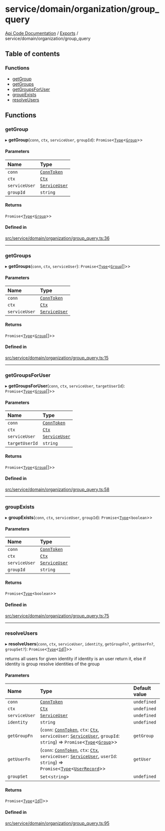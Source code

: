 # service/domain/organization/group\_query
 
[Api Code Documentation](../README.md) / [Exports](../modules.md) / service/domain/organization/group\_query

## Table of contents

### Functions

- [getGroup](service_domain_organization_group_query.md#getgroup)
- [getGroups](service_domain_organization_group_query.md#getgroups)
- [getGroupsForUser](service_domain_organization_group_query.md#getgroupsforuser)
- [groupExists](service_domain_organization_group_query.md#groupexists)
- [resolveUsers](service_domain_organization_group_query.md#resolveusers)

## Functions

### getGroup

▸ **getGroup**(`conn`, `ctx`, `serviceUser`, `groupId`): `Promise`\<[`Type`](result.md#type)\<[`Group`](../interfaces/service_domain_organization_group.Group.md)\>\>

#### Parameters

| Name | Type |
| :------ | :------ |
| `conn` | [`ConnToken`](service_conn.md#conntoken) |
| `ctx` | [`Ctx`](../interfaces/lib_ctx.Ctx.md) |
| `serviceUser` | [`ServiceUser`](../interfaces/service_domain_organization_service_user.ServiceUser.md) |
| `groupId` | `string` |

#### Returns

`Promise`\<[`Type`](result.md#type)\<[`Group`](../interfaces/service_domain_organization_group.Group.md)\>\>

#### Defined in

[src/service/domain/organization/group_query.ts:36](https://github.com/openkfw/TruBudget/blob/d07ad94/api/src/service/domain/organization/group_query.ts#L36)

___

### getGroups

▸ **getGroups**(`conn`, `ctx`, `serviceUser`): `Promise`\<[`Type`](result.md#type)\<[`Group`](../interfaces/service_domain_organization_group.Group.md)[]\>\>

#### Parameters

| Name | Type |
| :------ | :------ |
| `conn` | [`ConnToken`](service_conn.md#conntoken) |
| `ctx` | [`Ctx`](../interfaces/lib_ctx.Ctx.md) |
| `serviceUser` | [`ServiceUser`](../interfaces/service_domain_organization_service_user.ServiceUser.md) |

#### Returns

`Promise`\<[`Type`](result.md#type)\<[`Group`](../interfaces/service_domain_organization_group.Group.md)[]\>\>

#### Defined in

[src/service/domain/organization/group_query.ts:15](https://github.com/openkfw/TruBudget/blob/d07ad94/api/src/service/domain/organization/group_query.ts#L15)

___

### getGroupsForUser

▸ **getGroupsForUser**(`conn`, `ctx`, `serviceUser`, `targetUserId`): `Promise`\<[`Type`](result.md#type)\<[`Group`](../interfaces/service_domain_organization_group.Group.md)[]\>\>

#### Parameters

| Name | Type |
| :------ | :------ |
| `conn` | [`ConnToken`](service_conn.md#conntoken) |
| `ctx` | [`Ctx`](../interfaces/lib_ctx.Ctx.md) |
| `serviceUser` | [`ServiceUser`](../interfaces/service_domain_organization_service_user.ServiceUser.md) |
| `targetUserId` | `string` |

#### Returns

`Promise`\<[`Type`](result.md#type)\<[`Group`](../interfaces/service_domain_organization_group.Group.md)[]\>\>

#### Defined in

[src/service/domain/organization/group_query.ts:58](https://github.com/openkfw/TruBudget/blob/d07ad94/api/src/service/domain/organization/group_query.ts#L58)

___

### groupExists

▸ **groupExists**(`conn`, `ctx`, `serviceUser`, `groupId`): `Promise`\<[`Type`](result.md#type)\<`boolean`\>\>

#### Parameters

| Name | Type |
| :------ | :------ |
| `conn` | [`ConnToken`](service_conn.md#conntoken) |
| `ctx` | [`Ctx`](../interfaces/lib_ctx.Ctx.md) |
| `serviceUser` | [`ServiceUser`](../interfaces/service_domain_organization_service_user.ServiceUser.md) |
| `groupId` | `string` |

#### Returns

`Promise`\<[`Type`](result.md#type)\<`boolean`\>\>

#### Defined in

[src/service/domain/organization/group_query.ts:75](https://github.com/openkfw/TruBudget/blob/d07ad94/api/src/service/domain/organization/group_query.ts#L75)

___

### resolveUsers

▸ **resolveUsers**(`conn`, `ctx`, `serviceUser`, `identity`, `getGroupFn?`, `getUserFn?`, `groupSet?`): `Promise`\<[`Type`](result.md#type)\<[`Id`](service_domain_organization_user_record.md#id)[]\>\>

returns all users for given identity
 if identity is an user return it,
 else if identity is group resolve identities of the group

#### Parameters

| Name | Type | Default value |
| :------ | :------ | :------ |
| `conn` | [`ConnToken`](service_conn.md#conntoken) | `undefined` |
| `ctx` | [`Ctx`](../interfaces/lib_ctx.Ctx.md) | `undefined` |
| `serviceUser` | [`ServiceUser`](../interfaces/service_domain_organization_service_user.ServiceUser.md) | `undefined` |
| `identity` | `string` | `undefined` |
| `getGroupFn` | (`conn`: [`ConnToken`](service_conn.md#conntoken), `ctx`: [`Ctx`](../interfaces/lib_ctx.Ctx.md), `serviceUser`: [`ServiceUser`](../interfaces/service_domain_organization_service_user.ServiceUser.md), `groupId`: `string`) => `Promise`\<[`Type`](result.md#type)\<[`Group`](../interfaces/service_domain_organization_group.Group.md)\>\> | `getGroup` |
| `getUserFn` | (`conn`: [`ConnToken`](service_conn.md#conntoken), `ctx`: [`Ctx`](../interfaces/lib_ctx.Ctx.md), `serviceUser`: [`ServiceUser`](../interfaces/service_domain_organization_service_user.ServiceUser.md), `userId`: `string`) => `Promise`\<[`Type`](result.md#type)\<[`UserRecord`](../interfaces/service_domain_organization_user_record.UserRecord.md)\>\> | `getUser` |
| `groupSet` | `Set`\<`string`\> | `undefined` |

#### Returns

`Promise`\<[`Type`](result.md#type)\<[`Id`](service_domain_organization_user_record.md#id)[]\>\>

#### Defined in

[src/service/domain/organization/group_query.ts:95](https://github.com/openkfw/TruBudget/blob/d07ad94/api/src/service/domain/organization/group_query.ts#L95)
